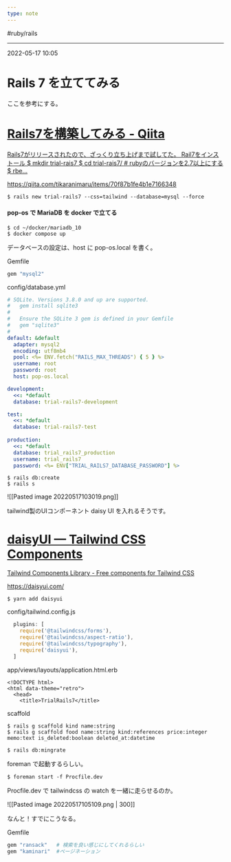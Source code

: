 ```yaml
---
type: note
---
```


#ruby/rails

---
2022-05-17  10:05

# Rails 7 を立ててみる

ここを参考にする。


<div class="rich-link-card-container"><a class="rich-link-card" href="https://qiita.com/tikaranimaru/items/70f87b1fe4b1e7166348" target="_blank">
	<div class="rich-link-image-container">
		<div class="rich-link-image" style="background-image: url('https://qiita-user-contents.imgix.net/https%3A%2F%2Fcdn.qiita.com%2Fassets%2Fpublic%2Farticle-ogp-background-9f5428127621718a910c8b63951390ad.png?ixlib=rb-4.0.0&w=1200&mark64=aHR0cHM6Ly9xaWl0YS11c2VyLWNvbnRlbnRzLmltZ2l4Lm5ldC9-dGV4dD9peGxpYj1yYi00LjAuMCZ3PTkxNiZ0eHQ9UmFpbHM3JUUzJTgyJTkyJUU2JUE3JThCJUU3JUFGJTg5JUUzJTgxJTk3JUUzJTgxJUE2JUUzJTgxJUJGJUUzJTgyJThCJnR4dC1jb2xvcj0lMjMyMTIxMjEmdHh0LWZvbnQ9SGlyYWdpbm8lMjBTYW5zJTIwVzYmdHh0LXNpemU9NTYmdHh0LWNsaXA9ZWxsaXBzaXMmdHh0LWFsaWduPWxlZnQlMkN0b3Amcz03YWZjYTg5MjVkNDI3MjkzNWQ3M2EzOGEzNzQwYTVjOA&mark-x=142&mark-y=112&blend64=aHR0cHM6Ly9xaWl0YS11c2VyLWNvbnRlbnRzLmltZ2l4Lm5ldC9-dGV4dD9peGxpYj1yYi00LjAuMCZ3PTYxNiZ0eHQ9JTQwdGlrYXJhbmltYXJ1JnR4dC1jb2xvcj0lMjMyMTIxMjEmdHh0LWZvbnQ9SGlyYWdpbm8lMjBTYW5zJTIwVzYmdHh0LXNpemU9MzYmdHh0LWFsaWduPWxlZnQlMkN0b3Amcz00ZmRhYzU2YmJiMzU2NDliZWZlZmY3YTRlZmU0ZDc1MA&blend-x=142&blend-y=491&blend-mode=normal&s=29321e4c3ee7edefc341590df5065f50')">
	</div>
	</div>
	<div class="rich-link-card-text">
		<h1 class="rich-link-card-title">Rails7を構築してみる - Qiita</h1>
		<p class="rich-link-card-description">
		Rails7がリリースされたので、ざっくり立ち上げまで試してた。 Rail7をインストール  $ mkdir trial-rais7 $ cd trial-rais7/  # rubyのバージョンを2.7以上にする $ rbe...
		</p>
		<p class="rich-link-href">
		https://qiita.com/tikaranimaru/items/70f87b1fe4b1e7166348
		</p>
	</div>
</a></div>



```shell
$ rails new trial-rails7 --css=tailwind --database=mysql --force
```

#### pop-os で MariaDB を docker で立てる

```shell
$ cd ~/docker/mariadb_10
$ docker compose up
```

データベースの設定は、host に pop-os.local を書く。

Gemfile

```ruby
gem "mysql2"
```


config/database.yml

```yaml
# SQLite. Versions 3.8.0 and up are supported.
#   gem install sqlite3
#
#   Ensure the SQLite 3 gem is defined in your Gemfile
#   gem "sqlite3"
#
default: &default
  adapter: mysql2
  encoding: utf8mb4
  pool: <%= ENV.fetch("RAILS_MAX_THREADS") { 5 } %>
  username: root
  password: root
  host: pop-os.local

development:
  <<: *default
  database: trial-rails7-development

test:
  <<: *default
  database: trial-rails7-test
  
production:
  <<: *default
  database: trial_rails7_production
  username: trial_rails7
  password: <%= ENV["TRIAL_RAILS7_DATABASE_PASSWORD"] %>

```
```shell
$ rails db:create
$ rails s
```

![[Pasted image 20220517103019.png]]


tailwind製のUIコンポーネント daisy UI を入れるそうです。


<div class="rich-link-card-container"><a class="rich-link-card" href="https://daisyui.com/" target="_blank">
	<div class="rich-link-image-container">
		<div class="rich-link-image" style="background-image: url('https://daisyui.com/images/default.jpg')">
	</div>
	</div>
	<div class="rich-link-card-text">
		<h1 class="rich-link-card-title">daisyUI — Tailwind CSS Components</h1>
		<p class="rich-link-card-description">
		Tailwind Components Library - Free components for Tailwind CSS
		</p>
		<p class="rich-link-href">
		https://daisyui.com/
		</p>
	</div>
</a></div>




```shell
$ yarn add daisyui
```

config/tailwind.config.js

```js
  plugins: [
    require('@tailwindcss/forms'),
    require('@tailwindcss/aspect-ratio'),
    require('@tailwindcss/typography'),
    require('daisyui'),
  ]
```

app/views/layouts/application.html.erb

```heml
<!DOCTYPE html>
<html data-theme="retro">
  <head>
    <title>TrialRails7</title>
```

scaffold

```shell
$ rails g scaffold kind name:string
$ rails g scaffold food name:string kind:references price:integer memo:text is_deleted:boolean deleted_at:datetime

$ rails db:mingrate
```


foreman で起動するらしい。

```shell
$ foreman start -f Procfile.dev
```
Procfile.dev で tailwindcss の watch を一緒に走らせるのか。

![[Pasted image 20220517105109.png | 300]]

なんと！すでにこうなる。

Gemfile

```ruby
gem "ransack"   # 検索を良い感じにしてくれるらしい
gem "kaminari"  #ページネーション
```




